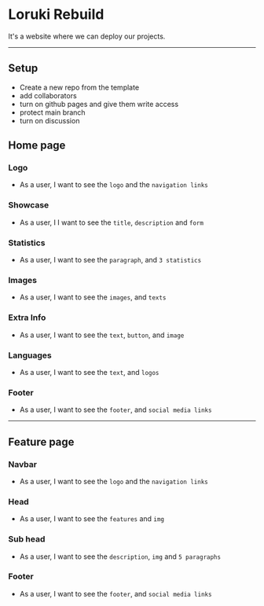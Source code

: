 # Loruki Rebuild

It's a website where we can deploy our projects.

---

## Setup

- Create a new repo from the template
- add collaborators
- turn on github pages and give them write access
- protect main branch
- turn on discussion

## Home page

### Logo

- As a user, I want to see the `logo` and the `navigation links`

### Showcase

- As a user, I I want to see the `title`, `description` and `form`

### Statistics

- As a user, I want to see the `paragraph`, and `3 statistics`

### Images

- As a user, I want to see the `images`, and `texts`

### Extra Info

- As a user, I want to see the `text`, `button`, and `image`

### Languages

- As a user, I want to see the `text`, and `logos`

### Footer

- As a user, I want to see the `footer`, and `social media links`

---

## Feature page

### Navbar

- As a user, I want to see the `logo` and the `navigation links`

### Head

- As a user, I want to see the `features` and `img`

### Sub head

- As a user, I want to see the `description`, `img` and `5 paragraphs`

### Footer

- As a user, I want to see the `footer`, and `social media links`
